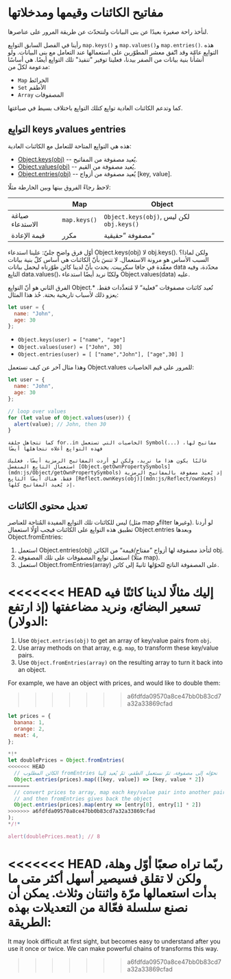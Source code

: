 # مفاتيح الكائنات وقيمها ومدخلاتها

لنأخذ راحة صغيرة بعيدًا عن بنى البيانات ولنتحدّث عن طريقة المرور على عناصرها.

رأينا في الفصل السابق التوابِع `map.keys()`‎ و `map.values()`و `map.entries()`. هذه التوابِع عامّة وقد اتّفق معشر المطوّرين على استعمالها عند التعامل مع بنى البيانات. ولو أنشأنا بنية بيانات من الصفر بيدنا، فعلينا توفير "تنفيذ" تلك التوابِع أيضًا. هي أساسًا مدعومة لكلّ من:

- `Map` الخرائط
- `Set` الأطقم
- `Array` المصفوفات

كما وتدعم الكائنات العادية توابِع كتلك التوابِع باختلاف بسيط في صياغتها.

## التوابِع keys وvalues وentries

هذه هي التوابِع المتاحة للتعامل مع الكائنات العادية:

- [Object.keys(obj)](mdn:js/Object/keys) -- يُعيد مصفوفة من المفاتيح.
- [Object.values(obj)](mdn:js/Object/values) -- يُعيد مصفوفة من القيم.
- [Object.entries(obj)](mdn:js/Object/entries) -- يُعيد مصفوفة من أزواج [key, value].

لاحظ رجاءً الفروق بينها وبين الخارطة مثلًا:

|                 | Map          | Object                                   |
| --------------- | ------------ | ---------------------------------------- |
| صياغة الاستدعاء | `map.keys()` | `Object.keys(obj)`, لكن ليس `obj.keys()` |
| قيمة الإعادة    | مكرر         | مصفوفة ”حقيقية“                          |

أوّل فرق واضح جليّ: علينا استدعاء Object.keys(obj)‎ لا obj.keys()‎. ولكن لماذا؟ السبب الأساس هو مرونة الاستعمال. لا تنسَ بأنّ الكائنات هي أساس كلّ بنية بيانات معقّدة في جافا سكريبت. يحدث بأنّ لدينا كائن طوّرناه ليحمل بيانات data محدّدة، وفيه التابِع data.values()‎، ولكنّا نريد أيضًا استدعاء Object.values(data)‎ عليه.

الفرق الثاني هو أنّ التوابِع Object.\* تُعيد كائنات مصفوفات ”فعلية“ لا مُتعدَّدات فقط. يعزو ذلك لأسباب تاريخية بحتة. خُذ هذا المثال:

```js
let user = {
  name: "John",
  age: 30
};
```

- `Object.keys(user) = ["name", "age"]`
- `Object.values(user) = ["John", 30]`
- `Object.entries(user) = [ ["name","John"], ["age",30] ]`

وهذا مثال آخر عن كيف نستعمل Object.values للمرور على قيم الخاصيات:

```js run
let user = {
  name: "John",
  age: 30
};

// loop over values
for (let value of Object.values(user)) {
  alert(value); // John, then 30
}
```

```warn header="Object.keys/values/entries تتجاهل هذه التوابِع الخاصيات الرمزية"
كما تتجاهل حلقة for..in الخاصيات التي تستعمل Symbol(...)‎ مفاتيح لها، فهذه التوابِع أعلاه تتجاهلها أيضًا

غالبًا يكون هذا ما نريد، ولكن لو أردت المفاتيح الرمزية أيضًا، فعليك استعمال التابِع المنفصل [Object.getOwnPropertySymbols](mdn:js/Object/getOwnPropertySymbols) إذ يُعيد مصفوفة بالمفاتيح الرمزية فقط. هناك أيضًا التابِع [Reflect.ownKeys(obj)](mdn:js/Reflect/ownKeys) إذ يُعيد المفاتيح كلها.
```

## تعديل محتوى الكائنات

ليس للكائنات تلك التوابِع المفيدة المُتاحة للعناصر (مثل map وfilter وغيرها). لو أردنا تطبيق هذه التوابِع على الكائنات فيجب أوّلًا استعمال Object.entries وبعدها Object.fromEntries:

1. استعمل Object.entries(obj)‎ لتأخذ مصفوفة لها أزواج ”مفتاح/قيمة“ من الكائن obj.
2. استعمل توابِع المصفوفات على تلك المصفوفة (مثلًا map).
3. استعمل Object.fromEntries(array)‎ على المصفوفة الناتج لتُحوّلها ثانيةً إلى كائن.

<<<<<<< HEAD
إليك مثالًا لدينا كائنًا فيه تسعير البضائع، ونريد مضاعفتها (إذ ارتفع الدولار):
=======
1. Use `Object.entries(obj)` to get an array of key/value pairs from `obj`.
2. Use array methods on that array, e.g. `map`, to transform these key/value pairs.
3. Use `Object.fromEntries(array)` on the resulting array to turn it back into an object.

For example, we have an object with prices, and would like to double them:
>>>>>>> a6fdfda09570a8ce47bb0b83cd7a32a33869cfad

```js run
let prices = {
  banana: 1,
  orange: 2,
  meat: 4,
};

*!*
let doublePrices = Object.fromEntries(
<<<<<<< HEAD
  // ‫نحوّله إلى مصفوفة، ثمّ نستعمل الطقم، ثمّ يُعيد إلينا fromEntries الكائن المطلوب
  Object.entries(prices).map(([key, value]) => [key, value * 2])
=======
  // convert prices to array, map each key/value pair into another pair
  // and then fromEntries gives back the object
  Object.entries(prices).map(entry => [entry[0], entry[1] * 2])
>>>>>>> a6fdfda09570a8ce47bb0b83cd7a32a33869cfad
);
*/!*

alert(doublePrices.meat); // 8
```

<<<<<<< HEAD
ربّما تراه صعبًا أوّل وهلة، ولكن لا تقلق فسيصير أسهل أكثر متى ما بدأت استعمالها مرّة واثنتان وثلاث. يمكن أن نصنع سلسلة فعّالة من التعديلات بهذه الطريقة:
=======
It may look difficult at first sight, but becomes easy to understand after you use it once or twice. We can make powerful chains of transforms this way.
>>>>>>> a6fdfda09570a8ce47bb0b83cd7a32a33869cfad
